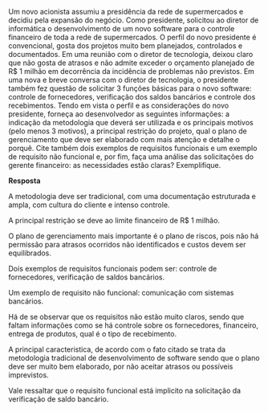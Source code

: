 Um novo acionista assumiu a presidência da rede de supermercados e decidiu pela expansão do negócio. Como presidente, solicitou ao diretor de informática o desenvolvimento de um novo software para o controle financeiro de toda a rede de supermercados. O perfil do novo presidente é convencional, gosta dos projetos muito bem planejados, controlados e documentados. Em uma reunião com o diretor de tecnologia, deixou claro que não gosta de atrasos e não admite exceder o orçamento planejado de R$ 1 milhão em decorrência da incidência de problemas não previstos. Em uma nova e breve conversa com o diretor de tecnologia, o presidente também fez questão de solicitar 3 funções básicas para o novo software: controle de fornecedores, verificação dos saldos bancários e controle dos recebimentos. Tendo em vista o perfil e as considerações do novo presidente, forneça ao desenvolvedor as seguintes informações: a indicação da metodologia que deverá ser utilizada e os principais motivos (pelo menos 3 motivos), a principal restrição do projeto, qual o plano de gerenciamento que deve ser elaborado com mais atenção e detalhe o porquê. Cite também dois exemplos de requisitos funcionais e um exemplo de requisito não funcional e, por fim, faça uma análise das solicitações do gerente financeiro: as necessidades estão claras? Exemplifique.

**Resposta**

A metodologia deve ser tradicional, com uma documentação estruturada e ampla, com cultura do cliente e intenso controle. 

A principal restrição se deve ao limite financeiro de R$ 1 milhão. 

O plano de gerenciamento mais importante é o plano de riscos, pois não há permissão para atrasos ocorridos não identificados e custos devem ser equilibrados.

Dois exemplos de requisitos funcionais podem ser: controle de fornecedores, verificação de saldos bancários. 

Um exemplo de requisito não funcional: comunicação com sistemas bancários. 

Há de se observar que os requisitos não estão muito claros, sendo que faltam informações como se há controle sobre os fornecedores, financeiro, entrega de produtos, qual é o tipo de recebimento. 

A principal caracteristica, de acordo com o fato citado se trata da metodologia tradicional de desenvolvimento de software sendo que o plano deve ser muito bem elaborado, por não aceitar atrasos ou possíveis imprevistos.  

Vale ressaltar que o requisito funcional está implicito na solicitação da verificação de saldo bancário. 
